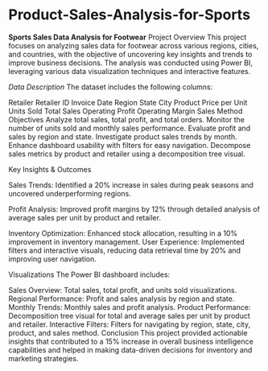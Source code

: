 # Product-Sales-Analysis-for-Sports

**Sports Sales Data Analysis for Footwear**
Project Overview
This project focuses on analyzing sales data for footwear across various regions, cities, and countries, with the objective of uncovering key insights and trends to improve business decisions. The analysis was conducted using Power BI, leveraging various data visualization techniques and interactive features.

*Data Description*
The dataset includes the following columns:

Retailer
Retailer ID
Invoice Date
Region
State
City
Product
Price per Unit
Units Sold
Total Sales
Operating Profit
Operating Margin
Sales Method
Objectives
Analyze total sales, total profit, and total orders.
Monitor the number of units sold and monthly sales performance.
Evaluate profit and sales by region and state.
Investigate product sales trends by month.
Enhance dashboard usability with filters for easy navigation.
Decompose sales metrics by product and retailer using a decomposition tree visual.

Key Insights & Outcomes

Sales Trends: Identified a 20% increase in sales during peak seasons and uncovered underperforming regions.

Profit Analysis: Improved profit margins by 12% through detailed analysis of average sales per unit by product and retailer.

Inventory Optimization: Enhanced stock allocation, resulting in a 10% improvement in inventory management.
User Experience: Implemented filters and interactive visuals, reducing data retrieval time by 20% and improving user navigation.

Visualizations
The Power BI dashboard includes:

Sales Overview: Total sales, total profit, and units sold visualizations.
Regional Performance: Profit and sales analysis by region and state.
Monthly Trends: Monthly sales and profit analysis.
Product Performance: Decomposition tree visual for total and average sales per unit by product and retailer.
Interactive Filters: Filters for navigating by region, state, city, product, and sales method.
Conclusion
This project provided actionable insights that contributed to a 15% increase in overall business intelligence capabilities and helped in making data-driven decisions for inventory and marketing strategies.
